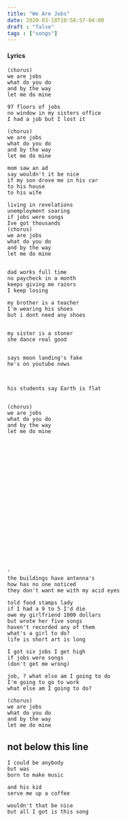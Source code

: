```yaml
---
title: "We Are Jobs"
date: 2020-03-18T10:58:57-04:00
draft : "false"
tags : ["songs"]
---
```


<!--more-->

#### Lyrics

```
(chorus)
we are jobs
what do you do
and by the way
let me do mine

97 floors of jobs
no window in my sisters office
I had a job but I lost it

(chorus)
we are jobs
what do you do
and by the way
let me do mine

mom saw an ad
say wouldn't it be nice
if my son drove me in his car
to his house
to his wife

living in revelations
unemployment soaring
if jobs were songs
Ive got thousands
(chorus)
we are jobs
what do you do
and by the way
let me do mine


dad works full time
no paycheck in a month
keeps giving me razors
I keep losing

my brother is a teacher
I'm wearing his shoes
but i dont need any shoes


my sister is a stoner
she dance real good


says moon landing's fake
he's on youtube news



his students say Earth is flat


(chorus)
we are jobs
what do you do
and by the way
let me do mine






















'
the buildings have antenna's
how has no one noticed
they don't want me with my acid eyes

told food stamps lady
if I had a 9 to 5 I'd die
owe my girlfriend 1000 dollars
but wrote her five songs
haven't recorded any of them
what's a girl to do?
life is short art is long  

I got six jobs I get high
if jobs were songs
(don't get me wrong)

job, ? what else am I going to do
I'm going to go to work
what else am I going to do?

(chorus)
we are jobs
what do you do
and by the way
let me do mine

```

## not below this line

```
I could be anybody
but was
born to make music

and his kid
serve me up a coffee

wouldn't that be nice
but all I got is this song
```


<!--
♩     Musical quarter note     &#9833;
♪     Musical eighth note      &#9834;
♫     Musical single bar note  &#9835;
♬     Musical double bar note  &#9836;
𝄪     Double sharp note                  &#119082;
𝄆     Musical Symbol Left Repeat Sign    &#x1D106;
𝄇     Musical Symbol Right Repeat Sign   &#x1D107;
𝄈     Musical Symbol Repeat Dots         &#x1D108;
𝄐     Musical Symbol Fermata             &#x1D110;
𝄑     Musical Symbol Fermata Below       &#x1D111;
𝄒     Musical Symbol Breath Mark         &#x1D112;
𝆒     Musical Symbol Crescendo           &#x1D192;
𝆓     Musical Symbol Decrescendo         &#x1D193;
𝄫     Double flat note                   &#119083;
𝄞     G clef     &#119070;
𝄢     F clef     &#119074;
𝄡     C clef     &#119073; -->
